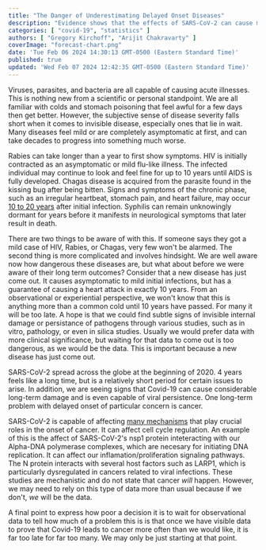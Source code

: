 ```yaml
---
title: "The Danger of Underestimating Delayed Onset Diseases"
description: "Evidence shows that the effects of SARS-CoV-2 can cause major problems well into the future. This is why we need to act now."
categories: [ "covid-19", "statistics" ]
authors: [ "Gregory Kirchoff", "Arijit Chakravarty" ]
coverImage: "forecast-chart.png"
date: 'Tue Feb 06 2024 14:30:13 GMT-0500 (Eastern Standard Time)'
published: true
updated: 'Wed Feb 07 2024 12:42:35 GMT-0500 (Eastern Standard Time)'
---
```

<script> // usables
	import RecipeCard from '$lib/components/usables/RecipeCard/RecipeCard.svelte';

  import CancerForecast from '$lib/components/internal/projects/CancerForecast/CancerForecast.svelte';

</script>

Viruses, parasites, and bacteria are all capable of causing acute illnesses. This is nothing new from a scientific or personal standpoint. We are all familiar with colds and stomach poisoning that feel awful for a few days then get better. However, the subjective sense of disease severity falls short when it comes to invisible disease, especially ones that lie in wait. Many diseases feel mild or are completely asymptomatic at first, and can take decades to progress into something much worse.

Rabies can take longer than a year to first show symptoms. HIV is initially contracted as an asymptomatic or mild flu-like illness. The infected individual may continue to look and feel fine for up to 10 years until AIDS is fully developed. Chagas disease is acquired from the parasite found in the kissing bug after being bitten. Signs and symptoms of the chronic phase, such as an irregular heartbeat, stomach pain, and heart failure, may occur [10 to 20 years](https://www.mayoclinic.org/diseases-conditions/chagas-disease/symptoms-causes/syc-20356212) after initial infection. Syphilis can remain unknowingly dormant for years before it manifests in neurological symptoms that later result in death.

There are two things to be aware of with this. If someone says they got a mild case of HIV, Rabies, or Chagas, very few won't be alarmed. The second thing is more complicated and involves hindsight. We are well aware now how dangerous these diseases are, but what about before we were aware of their long term outcomes? Consider that a new disease has just come out. It causes asymptomatic to mild initial infections, but has a guarantee of causing a heart attack in exactly 10 years. From an observational or experiential perspective, we won't know that this is anything more than a common cold until 10 years have passed. For many it will be too late. A hope is that we could find subtle signs of invisible internal damage or persistance of pathogens through various studies, such as in vitro, pathology, or even in silica studies. Usually we would prefer data with more clinical significance, but waiting for that data to come out is too dangerous, as we would be the data. This is important because a new disease has just come out.

SARS-CoV-2 spread across the globe at the beginning of 2020. 4 years feels like a long time, but is a relatively short period for certain issues to arise. In addition, we are seeing signs that Covid-19 can cause considerable long-term damage and is even capable of viral persistence. One long-term problem with delayed onset of particular concern is cancer.

SARS-CoV-2 is capable of affecting [many mechanisms](https://www.sciencedirect.com/science/article/pii/S0300908423001360?fbclid=IwAR2SrX8vKYxZf0_-Ia83L3TEu_1EIbVjJLpTv4Sahn93U5PGmX6i6TCKlbc#sec4) that play crucial roles in the onset of cancer. It can affect cell cycle regulation. An example of this is the affect of SARS-CoV-2's nsp1 protein inteteracting with our Alpha-DNA polymerase complexes, which are necesary for initiating DNA replication. It can affect our inflamation/proliferation signaling pathways. The N protein interacts with several host factors such as LARP1, which is particularly dysregulated in cancers related to viral infections. These studies are mechanistic and do not state that cancer *will* happen. However, we may need to rely on this type of data more than usual because if we don't, *we* will be the data.

A final point to express how poor a decision it is to wait for observational data to tell how much of a problem this is is that once we have visible data to prove that Covid-19 leads to cancer more often than we would like, it is far too late for far too many. We may only be just starting at that point.

<CancerForecast />
